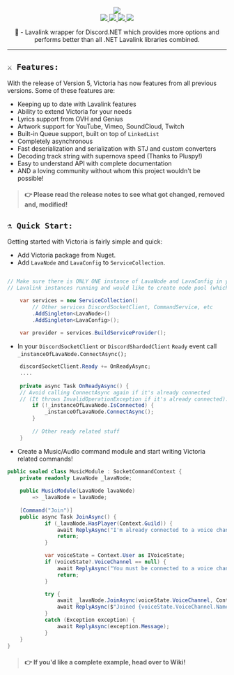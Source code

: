 <p align="center">
	<img src="https://i.imgur.com/OibdkEz.png" />
	</br>
	<a href="https://discord.gg/ZJaVXK8">
		<img src="https://img.shields.io/badge/Discord-Support-%237289DA.svg?logo=discord&style=for-the-badge&logoWidth=20&labelColor=0d0d0d" />
	</a>
	<a href="https://github.com/Yucked/Victoria/actions">
		<img src="https://img.shields.io/github/workflow/status/Yucked/Victoria/Yeehaw%20Workflow?label=BUILD%20STATUS&logo=github&style=for-the-badge&logoWidth=20&color=181717" />
	</a>
	<a href="https://www.nuget.org/packages/Victoria/">
		<img src="https://img.shields.io/nuget/dt/Victoria.svg?label=Downloads&logo=nuget&style=for-the-badge&logoWidth=20&labelColor=0d0d0d" />
	</a>
  	<a href="http://buymeacoff.ee/Yucked">
		<img src="https://img.shields.io/badge/Buy%20Me%20A-Coffee-%23FF813F.svg?logo=buy-me-a-coffee&style=for-the-badge&logoWidth=20&labelColor=0d0d0d" />
	</a>  
	<p align="center">
	     🌋 - Lavalink wrapper for Discord.NET which provides more options and performs better than all .NET Lavalink libraries combined.
  </p>
</p>

---

## `⚔️ Features:`
With the release of Version 5, Victoria has now features from all previous versions. Some of these features are:
- Keeping up to date with Lavalink features
- Ability to extend Victoria for your needs
- Lyrics support from OVH and Genius
- Artwork support for YouTube, Vimeo, SoundCloud, Twitch
- Built-in Queue support, built on top of `LinkedList`
- Completely asynchronous
- Fast deserialization and serialization with STJ and custom converters
- Decoding track string with supernova speed (Thanks to Pluspy!)
- Easy to understand API with complete documentation
- AND a loving community without whom this project wouldn't be possible!

> #### 👉 Please read the release notes to see what got changed, removed and, modified!

## `⚗️ Quick Start:`
Getting started with Victoria is fairly simple and quick:
- Add Victoria package from Nuget.
- Add `LavaNode` and `LavaConfig` to `ServiceCollection`.
```cs

// Make sure there is ONLY ONE instance of LavaNode and LavaConfig in your program unless you have several
// Lavalink instances running and would like to create node pool (which majority of the users don't).

	var services = new ServiceCollection()
		// Other services DiscordSocketClient, CommandService, etc
		.AddSingleton<LavaNode>()
		.AddSingleton<LavaConfig>();
		
	var provider = services.BuildServiceProvider();
```
- In your `DiscordSocketClient` or `DiscordShardedClient` `Ready` event call `_instanceOfLavaNode.ConnectAsync();`
```cs
	discordSocketClient.Ready += OnReadyAsync;
	....
	
	private async Task OnReadyAsync() {
	// Avoid calling ConnectAsync again if it's already connected 
	// (It throws InvalidOperationException if it's already connected).
		if (!_instanceOfLavaNode.IsConnected) {
			_instanceOfLavaNode.ConnectAsync();
		}
		
		// Other ready related stuff
	}
```
- Create a Music/Audio command module and start writing Victoria related commands!
```cs
public sealed class MusicModule : SocketCommandContext {
	private readonly LavaNode _lavaNode;
	
	public MusicModule(LavaNode lavaNode)
		=> _lavaNode = lavaNode;
		
	[Command("Join")]
	public async Task JoinAsync() {	
            if (_lavaNode.HasPlayer(Context.Guild)) {
                await ReplyAsync("I'm already connected to a voice channel!");
                return;
            }

            var voiceState = Context.User as IVoiceState;
            if (voiceState?.VoiceChannel == null) {
                await ReplyAsync("You must be connected to a voice channel!");
                return;
            }

            try {
                await _lavaNode.JoinAsync(voiceState.VoiceChannel, Context.Channel as ITextChannel);
                await ReplyAsync($"Joined {voiceState.VoiceChannel.Name}!");
            }
            catch (Exception exception) {
                await ReplyAsync(exception.Message);
            }
	}
}
```
> #### 👉 If you'd like a complete example, head over to Wiki!
